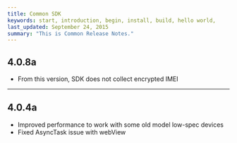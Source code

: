 ```yaml
---
title: Common SDK
keywords: start, introduction, begin, install, build, hello world,
last_updated: September 24, 2015
summary: "This is Common Release Notes."
---
```


## 4.0.8a
* From this version, SDK does not collect encrypted IMEI


---

## 4.0.4a
* Improved performance to work with some old model low-spec devices
* Fixed AsyncTask issue with webView
